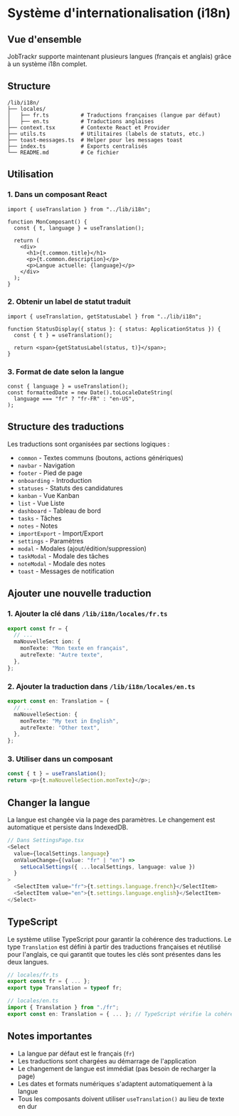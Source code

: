 # Système d'internationalisation (i18n)

## Vue d'ensemble

JobTrackr supporte maintenant plusieurs langues (français et anglais) grâce à un système i18n complet.

## Structure

```
/lib/i18n/
├── locales/
│   ├── fr.ts          # Traductions françaises (langue par défaut)
│   ├── en.ts          # Traductions anglaises
├── context.tsx        # Contexte React et Provider
├── utils.ts           # Utilitaires (labels de statuts, etc.)
├── toast-messages.ts  # Helper pour les messages toast
├── index.ts           # Exports centralisés
└── README.md          # Ce fichier
```

## Utilisation

### 1. Dans un composant React

```tsx
import { useTranslation } from "../lib/i18n";

function MonComposant() {
  const { t, language } = useTranslation();

  return (
    <div>
      <h1>{t.common.title}</h1>
      <p>{t.common.description}</p>
      <p>Langue actuelle: {language}</p>
    </div>
  );
}
```

### 2. Obtenir un label de statut traduit

```tsx
import { useTranslation, getStatusLabel } from "../lib/i18n";

function StatusDisplay({ status }: { status: ApplicationStatus }) {
  const { t } = useTranslation();

  return <span>{getStatusLabel(status, t)}</span>;
}
```

### 3. Format de date selon la langue

```tsx
const { language } = useTranslation();
const formattedDate = new Date().toLocaleDateString(
  language === "fr" ? "fr-FR" : "en-US",
);
```

## Structure des traductions

Les traductions sont organisées par sections logiques :

- `common` - Textes communs (boutons, actions génériques)
- `navbar` - Navigation
- `footer` - Pied de page
- `onboarding` - Introduction
- `statuses` - Statuts des candidatures
- `kanban` - Vue Kanban
- `list` - Vue Liste
- `dashboard` - Tableau de bord
- `tasks` - Tâches
- `notes` - Notes
- `importExport` - Import/Export
- `settings` - Paramètres
- `modal` - Modales (ajout/édition/suppression)
- `taskModal` - Modale des tâches
- `noteModal` - Modale des notes
- `toast` - Messages de notification

## Ajouter une nouvelle traduction

### 1. Ajouter la clé dans `/lib/i18n/locales/fr.ts`

```typescript
export const fr = {
  // ...
  maNouvelleSect ion: {
    monTexte: "Mon texte en français",
    autreTexte: "Autre texte",
  },
};
```

### 2. Ajouter la traduction dans `/lib/i18n/locales/en.ts`

```typescript
export const en: Translation = {
  // ...
  maNouvelleSection: {
    monTexte: "My text in English",
    autreTexte: "Other text",
  },
};
```

### 3. Utiliser dans un composant

```typescript
const { t } = useTranslation();
return <p>{t.maNouvelleSection.monTexte}</p>;
```

## Changer la langue

La langue est changée via la page des paramètres. Le changement est automatique et persiste dans IndexedDB.

```typescript
// Dans SettingsPage.tsx
<Select
  value={localSettings.language}
  onValueChange={(value: "fr" | "en") =>
    setLocalSettings({ ...localSettings, language: value })
  }
>
  <SelectItem value="fr">{t.settings.language.french}</SelectItem>
  <SelectItem value="en">{t.settings.language.english}</SelectItem>
</Select>
```

## TypeScript

Le système utilise TypeScript pour garantir la cohérence des traductions. Le type `Translation` est défini à partir des traductions françaises et réutilisé pour l'anglais, ce qui garantit que toutes les clés sont présentes dans les deux langues.

```typescript
// locales/fr.ts
export const fr = { ... };
export type Translation = typeof fr;

// locales/en.ts
import { Translation } from "./fr";
export const en: Translation = { ... }; // TypeScript vérifie la cohérence
```

## Notes importantes

- La langue par défaut est le français (`fr`)
- Les traductions sont chargées au démarrage de l'application
- Le changement de langue est immédiat (pas besoin de recharger la page)
- Les dates et formats numériques s'adaptent automatiquement à la langue
- Tous les composants doivent utiliser `useTranslation()` au lieu de texte en dur
